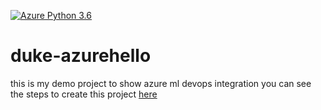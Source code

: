 
[![Azure Python 3.6](https://github.com/gbolia/duke-azurehello/actions/workflows/main.yml/badge.svg)](https://github.com/gbolia/duke-azurehello/actions/workflows/main.yml)

# duke-azurehello
this is my demo project to show azure ml devops integration
you can see the steps to create this project [here](https://github.com/noahgift/azure-ml-devops)
